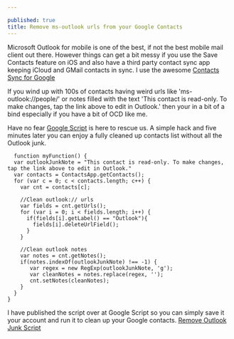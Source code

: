 ```yaml
---

published: true
title: Remove ms-outlook urls from your Google Contacts
---
```

Microsoft Outlook for mobile is one of the best, if not the best mobile mail client out there. However things can get a bit messy if you use the Save Contacts feature on iOS and also have a third party contact sync app keeping iCloud and GMail contacts in sync. I use the awesome [Contacts Sync for Google](https://apps.apple.com/au/app/contacts-sync-for-google-gmail/id454390333)

If you wind up with 100s of contacts having weird urls like 'ms-outlook://people/' or notes filled with the text 'This contact is read-only. To make changes, tap the link above to edit in Outlook.' then your in a bit of a bind especially if you have a bit of OCD like me.

Have no fear [Google Script](https://script.google.com) is here to rescue us. A simple hack and five minutes later you can enjoy a fully cleaned up contacts list without all the Outlook junk. 

```
  function myFunction() {
  var outlookJunkNote = "This contact is read-only. To make changes, tap the link above to edit in Outlook."
  var contacts = ContactsApp.getContacts();
  for (var c = 0; c < contacts.length; c++) {
    var cnt = contacts[c];
    
    //Clean outlook:// urls
    var fields = cnt.getUrls();
    for (var i = 0; i < fields.length; i++) {
      if(fields[i].getLabel() == "Outlook"){
        fields[i].deleteUrlField();
      }
    }
    
    //Clean outlook notes
    var notes = cnt.getNotes();
    if(notes.indexOf(outlookJunkNote) !== -1) {
       var regex = new RegExp(outlookJunkNote, 'g');
       var cleanNotes = notes.replace(regex, '');
       cnt.setNotes(cleanNotes);
    }
  }
}
```

I have published the script over at Google Script so you can simply save it your account and run it to clean up your Google contacts. [Remove Outlook Junk Script](https://script.google.com/a/merill.net/d/17QekwOHQwWAbELmO2xgiHnrRLkzMyaXo-1Fe2L_cBhGitMhsXJvL3asF/edit?usp=sharing)
